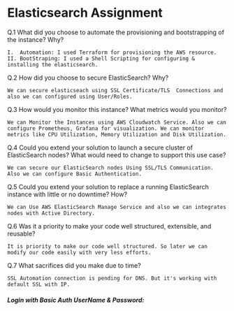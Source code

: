 # Elasticsearch Assignment

Q.1 What did you choose to automate the provisioning and bootstrapping of the instance? Why?

    I.  Automation: I used Terraform for provisioning the AWS resource.
    II. BootStraping: I used a Shell Scripting for configuring &  installing the elasticsearch.

Q.2 How did you choose to secure ElasticSearch? Why?

    We can secure elasticseach using SSL Certificate/TLS  Connections and also we can configured using User/Roles.

Q.3 How would you monitor this instance? What metrics would you monitor?

    We can Monitor the Instances using AWS Cloudwatch Service. Also we can configure Prometheus, Grafana for visualization. We can monitor metrics like CPU Utilization, Memory Utilization and Disk Utilization.

Q.4 Could you extend your solution to launch a secure cluster of ElasticSearch nodes? What would need to change to support this use case?

    We can secure our ElasticSearch nodes Using SSL/TLS Communication. Also we can configure Basic Authentication.

Q.5 Could you extend your solution to replace a running ElasticSearch instance with little or no downtime? How?

    We can Use AWS ElasticSearch Manage Service and also we can integrates nodes with Active Directory.

Q.6 Was it a priority to make your code well structured, extensible, and reusable?

    It is priority to make our code well structured. So later we can modify our code easily with very less efforts.

Q.7 What sacrifices did you make due to time?

    SSL Automation connection is pending for DNS. But it's working with default SSL with IP.

##### Login with Basic Auth UserName & Password:

<picture>
  <source media="(prefers-color-scheme: light)" srcset="https://github.com/saeed-coditas/elasticsearch/blob/main/screenshots/login.png">
</picture>